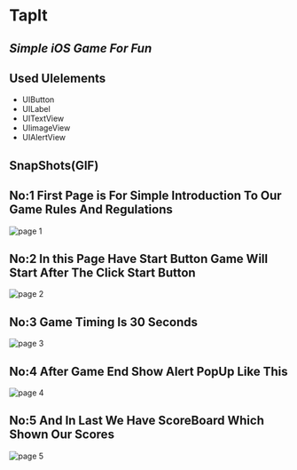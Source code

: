 # TapIt

## _Simple iOS Game For Fun_

## Used UIelements
- UIButton
- UILabel
- UITextView
- UIimageView
- UIAlertView

## SnapShots(GIF)
## No:1 First Page is For Simple Introduction To Our Game Rules And Regulations

![page 1](https://github.com/Satishkanzariya/TapIt/blob/main/TapIt/ss1.png)

## No:2 In this Page Have Start Button Game Will Start After The Click Start Button

![page 2](https://github.com/Satishkanzariya/TapIt/blob/main/TapIt/ss2.png)

## No:3 Game Timing Is 30 Seconds 

![page 3](https://github.com/Satishkanzariya/TapIt/blob/main/TapIt/ss3.png)

## No:4 After Game End Show Alert PopUp Like This 

![page 4](https://github.com/Satishkanzariya/TapIt/blob/main/TapIt/ss4.png)

## No:5 And In Last We Have ScoreBoard Which Shown Our Scores

![page 5](https://github.com/Satishkanzariya/TapIt/blob/main/TapIt/ss5.png)
